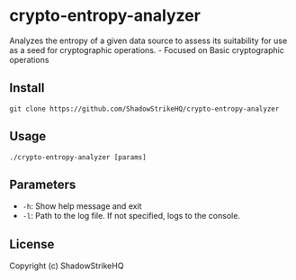 # crypto-entropy-analyzer
Analyzes the entropy of a given data source to assess its suitability for use as a seed for cryptographic operations. - Focused on Basic cryptographic operations

## Install
`git clone https://github.com/ShadowStrikeHQ/crypto-entropy-analyzer`

## Usage
`./crypto-entropy-analyzer [params]`

## Parameters
- `-h`: Show help message and exit
- `-l`: Path to the log file. If not specified, logs to the console.

## License
Copyright (c) ShadowStrikeHQ
